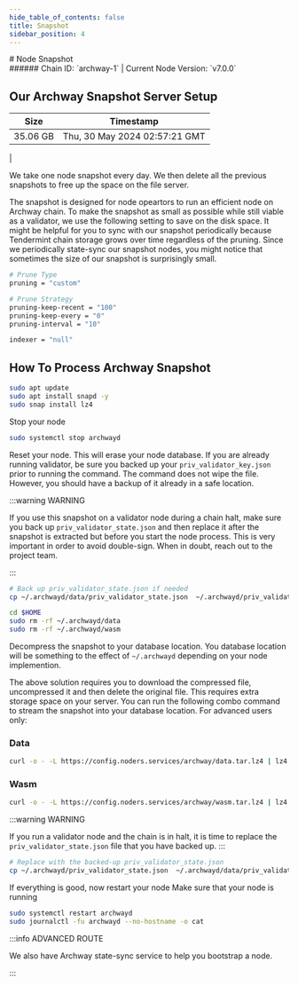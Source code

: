 ```yaml
---
hide_table_of_contents: false
title: Snapshot
sidebar_position: 4
---
```


<div class="h1-with-icon icon-archway">
# Node Snapshot
</div>
###### Chain ID: `archway-1` | Current Node Version: `v7.0.0`

## Our Archway Snapshot Server Setup

| Size   | Timestamp   |
|--------|-------------|
| 35.06 GB | Thu, 30 May 2024 02:57:21 GMT |


We take one node snapshot every day. We then delete all the previous snapshots to free up the space on the file server.

The snapshot is designed for node opeartors to run an efficient node on Archway chain. To make the snapshot as small as possible while still viable as a validator, we use the following setting to save on the disk space. It might be helpful for you to sync with our snapshot periodically because Tendermint chain storage grows over time regardless of the pruning. Since we periodically state-sync our snapshot nodes, you might notice that sometimes the size of our snapshot is surprisingly small.

```bash title="app.toml"
# Prune Type
pruning = "custom"

# Prune Strategy
pruning-keep-recent = "100"
pruning-keep-every = "0"
pruning-interval = "10"
```

```bash title="config.toml"
indexer = "null"
```

## How To Process Archway Snapshot
```bash
sudo apt update
sudo apt install snapd -y
sudo snap install lz4
```

Stop your node
```bash
sudo systemctl stop archwayd
```
Reset your node. This will erase your node database. If you are already running validator, be sure you backed up your `priv_validator_key.json` prior to running the command. The command does not wipe the file. However, you should have a backup of it already in a safe location.

:::warning WARNING

If you use this snapshot on a validator node during a chain halt, make sure you back up `priv_validator_state.json` and then replace it after the snapshot is extracted but before you start the node process. This is very important in order to avoid double-sign. When in doubt, reach out to the project team.

:::

```bash
# Back up priv_validator_state.json if needed
cp ~/.archwayd/data/priv_validator_state.json  ~/.archwayd/priv_validator_state.json

cd $HOME
sudo rm -rf ~/.archwayd/data
sudo rm -rf ~/.archwayd/wasm
```

Decompress the snapshot to your database location. You database location will be something to the effect of `~/.archwayd` depending on your node implemention.

The above solution requires you to download the compressed file, uncompressed it and then delete the original file. This requires extra storage space on your server. You can run the following combo command to stream the snapshot into your database location. For advanced users only:
### Data
```bash
curl -o - -L https://config.noders.services/archway/data.tar.lz4 | lz4 -d | tar -x -C ~/.archwayd
```
### Wasm
```bash
curl -o - -L https://config.noders.services/archway/wasm.tar.lz4 | lz4 -d | tar -x -C ~/.archwayd
```

:::warning WARNING

If you run a validator node and the chain is in halt, it is time to replace the `priv_validator_state.json` file that you have backed up.
:::

```bash
# Replace with the backed-up priv_validator_state.json
cp ~/.archwayd/priv_validator_state.json  ~/.archwayd/data/priv_validator_state.json
```

If everything is good, now restart your node
Make sure that your node is running

```bash
sudo systemctl restart archwayd
sudo journalctl -fu archwayd --no-hostname -o cat
```

:::info ADVANCED ROUTE

We also have Archway state-sync service to help you bootstrap a node.

:::
